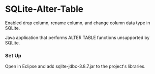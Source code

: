 # SQLite-Alter-Table
Enabled drop column, rename column, and change column data type in SQLite.

Java application that performs ALTER TABLE functions unsupported by SQLite. 

### Set Up

Open in Eclipse and add sqlite-jdbc-3.8.7.jar to the project's libraries. 

